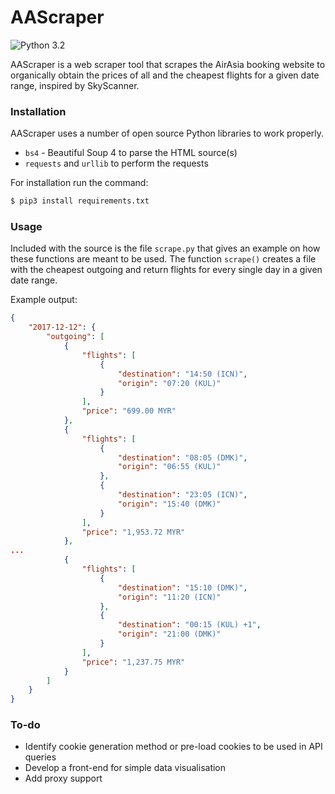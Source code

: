 # AAScraper

![Python 3.2](https://img.shields.io/badge/python-3.2-blue.svg)

AAScraper is a web scraper tool that scrapes the AirAsia booking website to organically obtain the prices of all and the cheapest flights for a given date range, inspired by SkyScanner. 

### Installation

AAScraper uses a number of open source Python libraries to work properly.

* `bs4` - Beautiful Soup 4 to parse the HTML source(s)
* `requests` and `urllib` to perform the requests

For installation run the command:
```sh
$ pip3 install requirements.txt
```

### Usage

Included with the source is the file `scrape.py` that gives an example on how these functions are meant to be used. The function `scrape()` creates a file with the cheapest outgoing and return flights for every single day in a given date range.

Example output:
```json
{
    "2017-12-12": {
        "outgoing": [
            {
                "flights": [
                    {
                        "destination": "14:50 (ICN)",
                        "origin": "07:20 (KUL)"
                    }
                ],
                "price": "699.00 MYR"
            },
            {
                "flights": [
                    {
                        "destination": "08:05 (DMK)",
                        "origin": "06:55 (KUL)"
                    },
                    {
                        "destination": "23:05 (ICN)",
                        "origin": "15:40 (DMK)"
                    }
                ],
                "price": "1,953.72 MYR"
            },
...
            {
                "flights": [
                    {
                        "destination": "15:10 (DMK)",
                        "origin": "11:20 (ICN)"
                    },
                    {
                        "destination": "00:15 (KUL) +1",
                        "origin": "21:00 (DMK)"
                    }
                ],
                "price": "1,237.75 MYR"
            }
        ]
    }
}
```

### To-do 

* Identify cookie generation method or pre-load cookies to be used in API queries
* Develop a front-end for simple data visualisation 
* Add proxy support 
